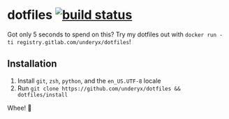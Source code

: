 # dotfiles [![build status][build status badge]][build status]

Got only 5 seconds to spend on this? Try my dotfiles out with
`docker run -ti registry.gitlab.com/underyx/dotfiles`!

## Installation

1. Install `git`, `zsh`, `python`, and the `en_US.UTF-8` locale
2. Run `git clone https://github.com/underyx/dotfiles && dotfiles/install`

Whee! :tada:

[build status badge]: https://gitlab.com/underyx/dotfiles/badges/master/build.svg

[build status]: https://gitlab.com/underyx/dotfiles/commits/master
